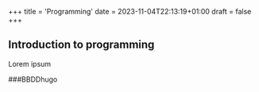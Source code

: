 +++
title = 'Programming'
date = 2023-11-04T22:13:19+01:00
draft = false
+++

## Introduction to programming

Lorem ipsum


###BBDDhugo 
